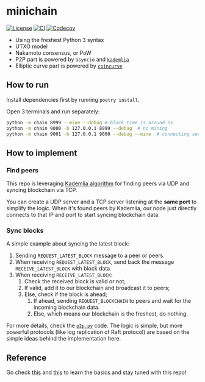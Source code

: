 # minichain

[![License](https://img.shields.io/github/license/kigawas/minichain.svg)](https://github.com/kigawas/minichain)
[![CI](https://img.shields.io/github/workflow/status/kigawas/minichain/Build)](https://github.com/kigawas/minichain/actions)
[![Codecov](https://img.shields.io/codecov/c/github/kigawas/minichain.svg)](https://codecov.io/gh/kigawas/minichain)

- Using the freshest Python 3 syntax
- UTXO model
- Nakamoto consensus, or PoW
- P2P part is powered by `asyncio` and [`kademlia`](https://github.com/bmuller/kademlia)
- Elliptic curve part is powered by [`coincurve`](https://github.com/ofek/coincurve)

## How to run

Install dependencies first by running `poetry install`.

Open 3 terminals and run separately:

```bash
python -m chain 8999 --mine --debug # block time is around 5s
python -m chain 9000 -b 127.0.0.1 8999 --debug  # no mining
python -m chain 9001 -b 127.0.0.1 9000 --debug --mine  # connecting second node
```

## How to implement

### Find peers

This repo is leveraging [Kademlia algorithm](https://github.com/bmuller/kademlia) for finding peers via UDP and syncing blockchain via TCP.

You can create a UDP server and a TCP server listening at the **same port** to simplify the logic. When it's found peers by Kademlia, our node just directly connects to that IP and port to start syncing blockchain data.

### Sync blocks

A simple example about syncing the latest block:

1. Sending `REQUEST_LATEST_BLOCK` message to a peer or peers.
2. When receiving `REQUEST_LATEST_BLOCK`, send back the message `RECEIVE_LATEST_BLOCK` with block data.
3. When receiving `RECEIVE_LATEST_BLOCK`:
   1. Check the received block is valid or not;
   2. If valid, add it to our blockchain and broadcast it to peers;
   3. Else, check if the block is ahead;
      1. If ahead, sending `REQUEST_BLOCKCHAIN` to peers and wait for the incoming blockchain data.
      2. Else, which means our blockchain is the freshest, do nothing.

For more details, check the [`p2p.py`](https://github.com/kigawas/minichain/blob/master/chain/p2p.py) code. The logic is simple, but more powerful protocols (like log replication of Raft protocol) are based on the simple ideas behind the implementation here.

## Reference

Go check [this](https://blockchaindemo.io/) and [this](https://coindemo.io/) to learn the basics and stay tuned with this repo!
